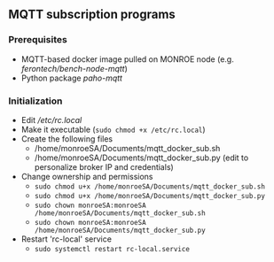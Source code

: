 ## MQTT subscription programs

### Prerequisites
* MQTT-based docker image pulled on MONROE node (e.g. _ferontech/bench-node-mqtt_)
* Python package _paho-mqtt_

### Initialization 
* Edit _/etc/rc.local_
* Make it executable (``` sudo chmod +x /etc/rc.local ```)
* Create the following files
  * /home/monroeSA/Documents/mqtt_docker_sub.sh
  * /home/monroeSA/Documents/mqtt_docker_sub.py (edit to personalize broker IP and credentials)
* Change ownership and permissions
  * ``` sudo chmod u+x /home/monroeSA/Documents/mqtt_docker_sub.sh ```
  * ``` sudo chmod u+x /home/monroeSA/Documents/mqtt_docker_sub.py ```
  * ``` sudo chown monroeSA:monroeSA /home/monroeSA/Documents/mqtt_docker_sub.sh ```
  * ``` sudo chown monroeSA:monroeSA /home/monroeSA/Documents/mqtt_docker_sub.py ```
* Restart 'rc-local' service
  * ``` sudo systemctl restart rc-local.service ```










